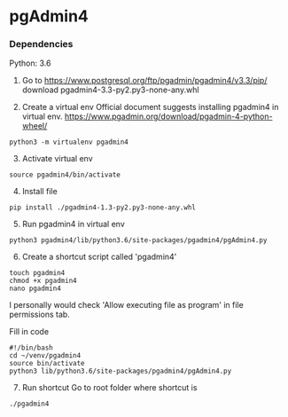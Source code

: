 # pgAdmin4

### Dependencies
Python: 3.6


1. Go to https://www.postgresql.org/ftp/pgadmin/pgadmin4/v3.3/pip/ 
download pgadmin4-3.3-py2.py3-none-any.whl

2. Create a virtual env
Official document suggests installing pgadmin4 in virtual env. 
https://www.pgadmin.org/download/pgadmin-4-python-wheel/
``` shell
python3 -m virtualenv pgadmin4
```

3. Activate virtual env
``` shell
source pgadmin4/bin/activate
```

4. Install file
``` shell
pip install ./pgadmin4-1.3-py2.py3-none-any.whl
```

5. Run pgadmin4 in virtual env
``` shell
python3 pgadmin4/lib/python3.6/site-packages/pgadmin4/pgAdmin4.py
```

6. Create a shortcut script called 'pgadmin4'
``` shell
touch pgadmin4
chmod +x pgadmin4
nano pgadmin4
```
I personally would check 'Allow executing file as program' in file permissions tab.

Fill in code
``` shell
#!/bin/bash
cd ~/venv/pgadmin4
source bin/activate
python3 lib/python3.6/site-packages/pgadmin4/pgAdmin4.py
```

7. Run shortcut
Go to root folder where shortcut is
``` shell
./pgadmin4
```